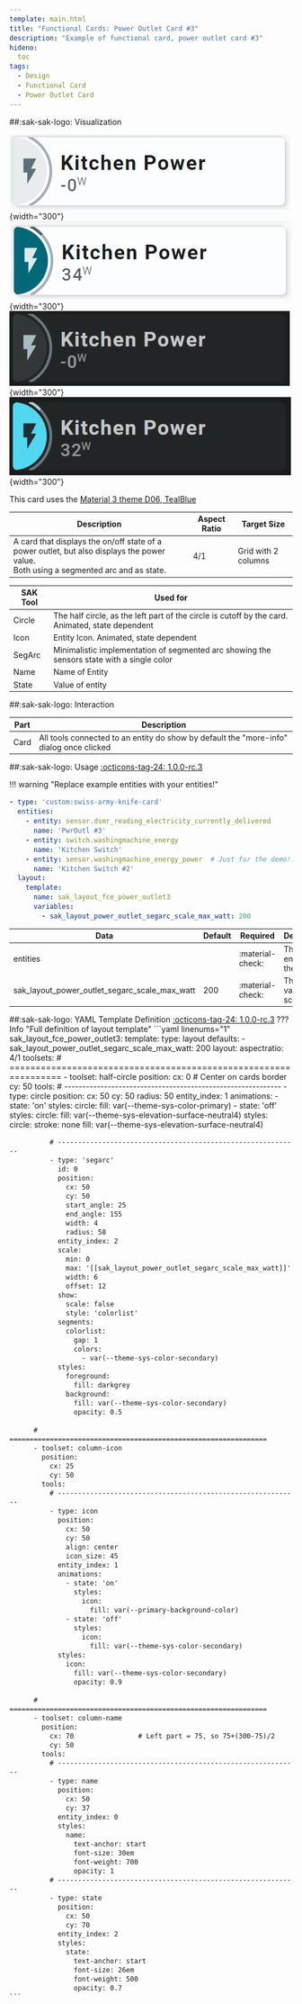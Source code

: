 ```yaml
---
template: main.html
title: "Functional Cards: Power Outlet Card #3"
description: "Example of functional card, power outlet card #3"
hideno:
  toc
tags:
  - Design
  - Functional Card
  - Power Outlet Card
---
```

<!-- GT/GL -->
##:sak-sak-logo: Visualization

![Swiss Army Knife Functional Card Power Outlet3 D06 Light Off]( ../assets/screenshots/sak-functional-card-12-power-outlet3-theme-d06-light-off.png){width="300"}
![Swiss Army Knife Functional Card Power Outlet3 D06 Light On]( ../assets/screenshots/sak-functional-card-12-power-outlet3-theme-d06-light-on.png){width="300"}
<br>![Swiss Army Knife Functional Card Power Outlet3 D06 Dark Off]( ../assets/screenshots/sak-functional-card-12-power-outlet3-theme-d06-dark-off.png){width="300"}
![Swiss Army Knife Functional Card Power Outlet3 D06 Dark On]( ../assets/screenshots/sak-functional-card-12-power-outlet3-theme-d06-dark-on.png){width="300"}

This card uses the [Material 3 theme D06, TealBlue][ham3-d06-url]

| Description| Aspect Ratio| Target Size |
|-|-|-|
| A card that displays the on/off state of a power outlet, but also displays the power value. <br>Both using a segmented arc and as state.| 4/1 | Grid with 2 columns |

| SAK Tool| Used for |
|-|-|
| Circle | The half circle, as the left part of the circle is cutoff by the card. Animated, state dependent|
| Icon | Entity Icon. Animated, state dependent|
| SegArc | Minimalistic implementation of segmented arc showing the sensors state with a single color|
| Name | Name of Entity|
| State | Value of entity|

##:sak-sak-logo: Interaction

| Part | Description|
|-|-|
| Card | All tools connected to an entity do show by default the "more-info" dialog once clicked |

##:sak-sak-logo: Usage
[:octicons-tag-24: 1.0.0-rc.3][github-releases]

!!! warning "Replace example entities with your entities!"

```yaml linenums="1"
- type: 'custom:swiss-army-knife-card'
  entities:
    - entity: sensor.dsmr_reading_electricity_currently_delivered
      name: 'PwrOutl #3'
    - entity: switch.washingmachine_energy
      name: 'Kitchen Switch'
    - entity: sensor.washingmachine_energy_power  # Just for the demo!!!!
      name: 'Kitchen Switch #2'
  layout:
    template:
      name: sak_layout_fce_power_outlet3
      variables:
        - sak_layout_power_outlet_segarc_scale_max_watt: 200
```

| Data | Default| Required | Description |
|-|-|-|-|
| entities |  | :material-check: | The single entity on the card |
| sak_layout_power_outlet_segarc_scale_max_watt | 200 | :material-check: | The max value of the scale |


##:sak-sak-logo: YAML Template Definition
[:octicons-tag-24: 1.0.0-rc.3][github-releases]
??? Info "Full definition of layout template"
    ```yaml linenums="1"
    sak_layout_fce_power_outlet3:
      template:
        type: layout
        defaults: 
          - sak_layout_power_outlet_segarc_scale_max_watt: 200
      layout:
        aspectratio: 4/1
        toolsets:
          # ================================================================
          - toolset: half-circle
            position:
              cx: 0                             # Center on cards border 
              cy: 50
            tools:
              # ------------------------------------------------------------
              - type: circle
                position:
                  cx: 50
                  cy: 50
                  radius: 50
                entity_index: 1
                animations:
                  - state: 'on'
                    styles:
                      circle:
                        fill: var(--theme-sys-color-primary)
                  - state: 'off'
                    styles:
                      circle:
                        fill: var(--theme-sys-elevation-surface-neutral4)
                styles:
                  circle:
                    stroke: none
                    fill: var(--theme-sys-elevation-surface-neutral4)

              # ------------------------------------------------------------ 
              - type: 'segarc'
                id: 0
                position:
                  cx: 50
                  cy: 50
                  start_angle: 25
                  end_angle: 155
                  width: 4
                  radius: 58
                entity_index: 2
                scale:
                  min: 0
                  max: '[[sak_layout_power_outlet_segarc_scale_max_watt]]'
                  width: 6
                  offset: 12
                show:
                  scale: false
                  style: 'colorlist'
                segments:
                  colorlist:
                    gap: 1
                    colors:
                      - var(--theme-sys-color-secondary)
                styles:
                  foreground:
                    fill: darkgrey
                  background:
                    fill: var(--theme-sys-color-secondary)
                    opacity: 0.5

          # ================================================================
          - toolset: column-icon
            position:
              cx: 25
              cy: 50
            tools:
              # ------------------------------------------------------------
              - type: icon
                position:
                  cx: 50
                  cy: 50
                  align: center
                  icon_size: 45
                entity_index: 1
                animations:
                  - state: 'on'
                    styles:
                      icon:
                        fill: var(--primary-background-color)
                  - state: 'off'
                    styles:
                      icon:
                        fill: var(--theme-sys-color-secondary)
                styles:
                  icon:
                    fill: var(--theme-sys-color-secondary)
                    opacity: 0.9
                
          # ================================================================
          - toolset: column-name
            position:
              cx: 70                # Left part = 75, so 75+(300-75)/2
              cy: 50
            tools:
              # ------------------------------------------------------------
              - type: name
                position:
                  cx: 50
                  cy: 37
                entity_index: 0
                styles:
                  name:
                    text-anchor: start
                    font-size: 30em
                    font-weight: 700
                    opacity: 1
              # ------------------------------------------------------------
              - type: state
                position:
                  cx: 50
                  cy: 70
                entity_index: 2
                styles:
                  state:
                    text-anchor: start
                    font-size: 26em
                    font-weight: 500
                    opacity: 0.7
    ```

<!-- Image references -->

<!--- Internal References... --->
[Swiss Army Knife Tutorial 02]: ../tutorials/10-step-tutorial-02-intro.md

<!--- External References... --->
[ham3-d06-url]: https://material3-themes-manual.amoebelabs.com/examples/material3-example-theme-d06-tealblue/
[github-releases]: https://github.com/amoebelabs/swiss-army-knife-card/releases/
